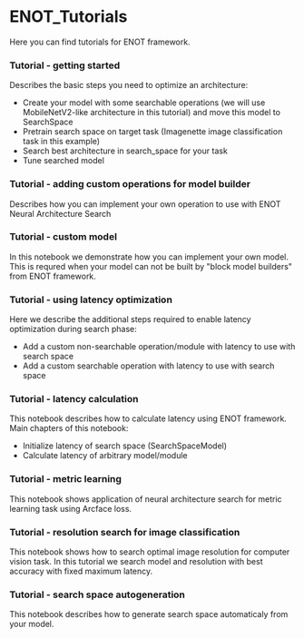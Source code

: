 # ENOT_Tutorials
Here you can find tutorials for ENOT framework.

### Tutorial - getting started
Describes the basic steps you need to optimize an architecture:
* Create your model with some searchable operations (we will use MobileNetV2-like architecture in this tutorial) and move this model to SearchSpace
* Pretrain search space on target task (Imagenette image classification task in this example)
* Search best architecture in search_space for your task
* Tune searched model

### Tutorial - adding custom operations for model builder
Describes how you can implement your own operation to use with ENOT Neural Architecture Search

### Tutorial - custom model
In this notebook we demonstrate how you can implement your own model. This is requred when your model can not be built by "block model builders" from ENOT framework.

### Tutorial - using latency optimization
Here we describe the additional steps required to enable latency optimization during search phase:
* Add a custom non-searchable operation/module with latency to use with search space
* Add a custom searchable operation with latency to use with search space

### Tutorial - latency calculation
This notebook describes how to calculate latency using ENOT framework.
Main chapters of this notebook:
* Initialize latency of search space (SearchSpaceModel)
* Calculate latency of arbitrary model/module

### Tutorial - metric learning
This notebook shows application of neural architecture search for metric learning task using Arcface loss.

### Tutorial - resolution search for image classification
This notebook shows how to search optimal image resolution for computer vision task.
In this tutorial we search model and resolution with best accuracy with fixed maximum latency.

### Tutorial - search space autogeneration
This notebook describes how to generate search space automaticaly from your model.
